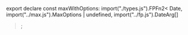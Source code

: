 ﻿export declare const maxWithOptions: import("./types.js").FPFn2<
  Date,
  import("../max.js").MaxOptions<Date> | undefined,
  import("../fp.js").DateArg<Date>[]
>;
